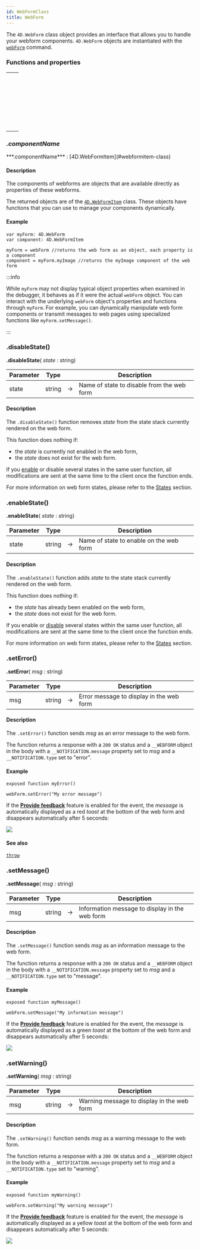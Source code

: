 ```yaml
---
id: WebFormClass
title: WebForm
---
```



The `4D.WebForm` class object provides an interface that allows you to handle your webform components. `4D.WebForm` objects are instantiated with the [`webForm`](#webform) command.




### Functions and properties

||
|---|
|[<!-- INCLUDE #WebFormClass.componentName.Syntax -->](#componentname)&nbsp;&nbsp;&nbsp;&nbsp;<!-- INCLUDE #WebFormClass.componentName.Summary -->|
|[<!-- INCLUDE #WebFormClass.disableState().Syntax -->](#disablestate)&nbsp;&nbsp;&nbsp;&nbsp;<!-- INCLUDE #WebFormClass.disableState().Summary -->|
|[<!-- INCLUDE #WebFormClass.enableState().Syntax -->](#enablestate)&nbsp;&nbsp;&nbsp;&nbsp;<!-- INCLUDE #WebFormClass.enableState().Summary -->|
|[<!-- INCLUDE #WebFormClass.setError().Syntax -->](#seterror)&nbsp;&nbsp;&nbsp;&nbsp;<!-- INCLUDE #WebFormClass.setError().Summary -->|
|[<!-- INCLUDE #WebFormClass.setMessage().Syntax -->](#setmessage)&nbsp;&nbsp;&nbsp;&nbsp;<!-- INCLUDE #WebFormClass.setMessage().Summary -->|
|[<!-- INCLUDE #WebFormClass.setWarning().Syntax -->](#setwarning)&nbsp;&nbsp;&nbsp;&nbsp;<!-- INCLUDE #WebFormClass.setWarning().Summary -->|





### *.componentName*

<!-- REF #WebFormClass.componentName.Syntax -->***.componentName*** : [4D.WebFormItem](#webformitem-class)<!-- END REF -->

#### Description

The components of webforms are <!-- REF #WebFormClass.componentName.Summary -->objects that are available directly as properties<!-- END REF --> of these webforms.

The returned objects are of the [`4D.WebFormItem`](#webformitem-class) class. These objects have functions that you can use to manage your components dynamically.


#### Example

```qs
var myForm: 4D.WebForm
var component: 4D.WebFormItem

myForm = webForm //returns the web form as an object, each property is a component
component = myForm.myImage //returns the myImage component of the web form

```

:::info

While `myForm` may not display typical object properties when examined in the debugger, it behaves as if it were the actual `webForm` object. You can interact with the underlying `webForm` object's properties and functions through `myForm`. For example, you can dynamically manipulate web form components or transmit messages to web pages using specialized functions like `myForm.setMessage()`.

:::


### .disableState()

<!-- REF #WebFormClass.disableState().Syntax -->
**.disableState**( *state* : string)<!-- END REF -->

<!-- REF #WebFormClass.disableState().Params -->
|Parameter|Type||Description|
|---------|--- |:---:|------|
|state|string|->|Name of state to disable from the web form|
<!-- END REF -->

#### Description

The `.disableState()` function <!-- REF #WebFormClass.disableState().Summary -->removes *state* from the state stack currently rendered on the web form<!-- END REF -->.

This function does nothing if:
- the *state* is currently not enabled in the web form,
- the *state* does not exist for the web form.

If you [enable](#enablestate) or disable several states in the same user function, all modifications are sent at the same time to the client once the function ends.

For more information on web form states, please refer to the [States](XXX) section.




### .enableState()

<!-- REF #WebFormClass.enableState().Syntax -->
**.enableState**( *state* : string)<!-- END REF -->

<!-- REF #WebFormClass.enableState().Params -->
|Parameter|Type||Description|
|---------|--- |:---:|------|
|state|string|->|Name of state to enable on the web form|
<!-- END REF -->

#### Description

The `.enableState()` function <!-- REF #WebFormClass.enableState().Summary -->adds *state* to the state stack currently rendered on the web form<!-- END REF -->.

This function does nothing if:
- the *state* has already been enabled on the web form,
- the *state* does not exist for the web form.

If you enable or [disable](#disablestate) several states within the same user function, all modifications are sent at the same time to the client once the function ends.

For more information on web form states, please refer to the [States](XXX) section.




### .setError()

<!-- REF #WebFormClass.setError().Syntax -->
**.setError**( *msg* : string)<!-- END REF -->

<!-- REF #WebFormClass.setError().Params -->
|Parameter|Type||Description|
|---------|--- |:---:|------|
|msg|string|->|Error message to display in the web form|
<!-- END REF -->

#### Description

The `.setError()` function  <!-- REF #WebFormClass.setError().Summary -->sends *msg* as an error message to the web form<!-- END REF -->.

The function returns a response with a `200 OK` status and a `__WEBFORM` object in the body with a `__NOTIFICATION.message` property set to *msg* and a `__NOTIFICATION.type` set to "error".


 
#### Example

```qs 
exposed function myError()

webForm.setError("My error message")

```

If the [**Provide feedback**](../studio/design-webforms/events.md#provide-feedback) feature is enabled for the event, the *message* is automatically displayed as a red *toast* at the bottom of the web form and disappears automatically after 5 seconds:

![](img/message-error.png)


#### See also

[`throw`](debug.md#throw)


### .setMessage()

<!-- REF #WebFormClass.setMessage().Syntax -->
**.setMessage**( *msg* : string)<!-- END REF -->

<!-- REF #WebFormClass.setMessage().Params -->
|Parameter|Type||Description|
|---------|--- |:---:|------|
|msg|string|->|Information message to display in the web form|
<!-- END REF -->

#### Description

The `.setMessage()` function  <!-- REF #WebFormClass.setMessage().Summary -->sends *msg* as an information message to the web form<!-- END REF -->.

The function returns a response with a `200 OK` status and a `__WEBFORM` object in the body with a `__NOTIFICATION.message` property set to *msg* and a `__NOTIFICATION.type` set to "message".


 
#### Example

```qs 
exposed function myMessage()

webForm.setMessage("My information message")

```

If the [**Provide feedback**](../studio/design-webforms/events.md#provide-feedback) feature is enabled for the event, the *message* is automatically displayed as a green *toast* at the bottom of the web form and disappears automatically after 5 seconds:

![](img/message-info.png)


### .setWarning()

<!-- REF #WebFormClass.setWarning().Syntax -->
**.setWarning**( *msg* : string)<!-- END REF -->

<!-- REF #WebFormClass.setWarning().Params -->
|Parameter|Type||Description|
|---------|--- |:---:|------|
|msg|string|->|Warning message to display in the web form|
<!-- END REF -->

#### Description

The `.setWarning()` function  <!-- REF #WebFormClass.setWarning().Summary -->sends *msg* as a warning message to the web form<!-- END REF -->.

The function returns a response with a `200 OK` status and a `__WEBFORM` object in the body with a `__NOTIFICATION.message` property set to *msg* and a `__NOTIFICATION.type` set to "warning".


 
#### Example

```qs 
exposed function myWarning()

webForm.setWarning("My warning message")

```

If the [**Provide feedback**](../studio/design-webforms/events.md#provide-feedback) feature is enabled for the event, the *message* is automatically displayed as a yellow *toast* at the bottom of the web form and disappears automatically after 5 seconds:

![](img/message-warning.png)
